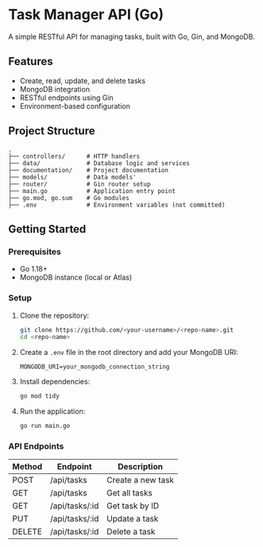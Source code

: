 # Task Manager API (Go)

A simple RESTful API for managing tasks, built with Go, Gin, and MongoDB.

## Features
- Create, read, update, and delete tasks
- MongoDB integration
- RESTful endpoints using Gin
- Environment-based configuration

## Project Structure
```
.
├── controllers/      # HTTP handlers
├── data/             # Database logic and services
├── documentation/    # Project documentation
├── models/           # Data models'
├── router/           # Gin router setup
├── main.go           # Application entry point
├── go.mod, go.sum    # Go modules
├── .env              # Environment variables (not committed)
```

## Getting Started

### Prerequisites
- Go 1.18+
- MongoDB instance (local or Atlas)

### Setup
1. Clone the repository:
   ```sh
   git clone https://github.com/<your-username>/<repo-name>.git
   cd <repo-name>
   ```
2. Create a `.env` file in the root directory and add your MongoDB URI:
   ```env
   MONGODB_URI=your_mongodb_connection_string
   ```
3. Install dependencies:
   ```sh
   go mod tidy
   ```
4. Run the application:
   ```sh
   go run main.go
   ```

### API Endpoints
| Method | Endpoint         | Description         |
|--------|------------------|--------------------|
| POST   | /api/tasks       | Create a new task  |
| GET    | /api/tasks       | Get all tasks      |
| GET    | /api/tasks/:id   | Get task by ID     |
| PUT    | /api/tasks/:id   | Update a task      |
| DELETE | /api/tasks/:id   | Delete a task      |


